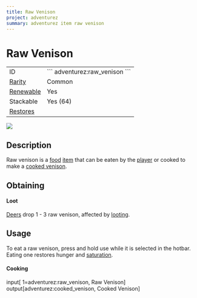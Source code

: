 ```yaml
---
title: Raw Venison
project: adventurez
summary: adventurez item raw venison
---
```

# Raw Venison
<div class="main_table">
<div class="left_main_table">
<table class="left_table">
    <tbody>
        <tr>
            <td class="first-column">ID</td>
            <td class="second-column">
            ```
            adventurez:raw_venison
            ```
            </td>
        </tr>
        <tr id="linear-top">
            <td class="first-column"><a href="https://minecraft.wiki/w/Rarity" target="_blank">Rarity</a></td>
            <td class="second-column">Common</td>
        </tr>
        <tr id="linear-top">
            <td class="first-column"><a href="https://minecraft.wiki/w/Renewable_resource" target="_blank">Renewable</a></td>
            <td class="second-column">Yes</td>
        </tr>
        <tr id="linear-top">
            <td class="first-column">Stackable</td>
            <td class="second-column">Yes (64)</td>
        </tr>
        <tr id="linear-top">
            <td class="first-column"><a href="https://minecraft.wiki/w/Food" target="_blank">Restores</a></td>
            <td class="second-column icon-element" icon-count="3" icon-id="hunger"></td>
        </tr>
    </tbody>
</table>
</div>
    <img src="/wiki/assets/adventurez/items/raw_venison.png" loading="lazy" class="right_img_table"/>
</div>

## Description
Raw venison is a [food](https://minecraft.wiki/w/Food) [item](https://minecraft.wiki/w/Item) that can be eaten by the [player](https://minecraft.wiki/w/Player) or cooked to make a [cooked venison](/wiki/mods/AdventureZ/Items/Cooked_Venison).

## Obtaining
#### Loot
[Deers](/wiki/mods/AdventureZ/Entities/Deer) drop 1 - 3 raw venison, affected by [looting](https://minecraft.wiki/w/Looting).

## Usage
To eat a raw venison, press and hold use while it is selected in the hotbar. Eating one restores <span class="icon-element" icon-count="3" icon-id="hunger"></span> hunger and <span class="icon-element" icon-count="1.8" icon-id="saturation"></span> [saturation](https://minecraft.wiki/w/Hunger#Mechanics).

#### Cooking
<div id="crafting-table">
<div class="crafting-element" crafting-type="furnace_smelting">
input[ 1=adventurez:raw_venison, Raw Venison]
output[adventurez:cooked_venison, Cooked Venison]
</div>
</div>
